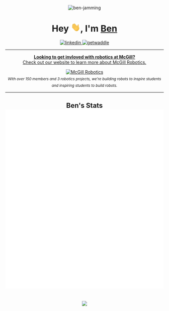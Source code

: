 <!--
**ben-jamming/ben-jamming** is a ✨ _special_ ✨ repository because its `README.md` (this file) appears on your GitHub profile.

Here are some ideas to get you started:

- 🔭 I’m currently working on ...
- 🌱 I’m currently learning ...
- 👯 I’m looking to collaborate on ...
- 🤔 I’m looking for help with ...
- 💬 Ask me about ...
- 📫 How to reach me: ...
- 😄 Pronouns: ...
- ⚡ Fun fact: ...
-->

<p align="center"> 
	<img src="https://komarev.com/ghpvc/?username=ben-jamming" alt="ben-jamming"/>
</p>

<h1 align="center"> Hey <img width="30px" src="https://github.com/bsovs/bsovs/blob/main/assets/hi.gif">, I'm <a href="https://www.linkedin.com/in/brandon-sovran/">Ben</a></h1>

<p align="center"> 
	<a href="https://www.linkedin.com/in/ben-hepditch/">
		<img src="https://img.shields.io/badge/LinkedIn-0077B5?style=for-the-badge&logo=linkedin&logoColor=white" alt="linkedin"/>
	</a>
	<a href="https://getwaddle.com">
		<img src="https://img.shields.io/badge/getwaddle-blue?style=for-the-badge" alt="getwaddle"/>
	</a>
</p>

---

<div align="center">
	<p>
		<a href="https://www.mcgillrobotics.org/join-the-team">
			<b>Looking to get invloved with robotics at McGill?</b>
			<br>
			Check out our website to learn more about McGill Robotics.
			<br>
			<div>
				<img src="https://drive.google.com/file/d/1Qu7r8q_YWgFobj4zbwrpZ0NsC32s39oF/view?usp=share_link" width="450"  alt="McGill Robotics">
			</div>
		</a>
		<sub><i>With over 150 members and 3 robotics projects, we're building robots to inspire students and inspiring students to build robots.</i></sub>
	</p>
</div>

---

<h2 align="center"> Ben's Stats
   <a href="https://www.linkedin.com/in/ben-hepditch/">
     <br><img src="https://github.com/ben-jamming/ben-jamming/blob/main/github-metrics.svg"><br> 
  </a>
</h2>

<div align="center">
  <br><img src="https://github-readme-stats.vercel.app/api?username=ben-jamming"><br> 
</div>
